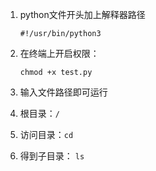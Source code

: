 1. python文件开头加上解释器路径
    ```
    #!/usr/bin/python3
    ```    
2. 在终端上开启权限：
    ```
    chmod +x test.py
    ```
   
3. 输入文件路径即可运行
4. 根目录：`/`
5. 访问目录：`cd`
6. 得到子目录： `ls`
